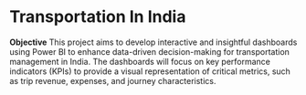# Transportation In India

**Objective**
This project aims to develop interactive and insightful dashboards using Power BI to enhance data-driven decision-making for transportation management in India. The dashboards will focus on key performance indicators (KPIs) to provide a visual representation of critical metrics, such as trip revenue, expenses, and journey characteristics.
